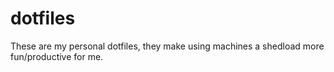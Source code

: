 # dotfiles
These are my personal dotfiles, they make using machines a shedload more
fun/productive for me.
